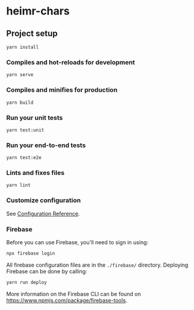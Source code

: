 # heimr-chars

## Project setup

```
yarn install
```

### Compiles and hot-reloads for development

```
yarn serve
```

### Compiles and minifies for production

```
yarn build
```

### Run your unit tests

```
yarn test:unit
```

### Run your end-to-end tests

```
yarn test:e2e
```

### Lints and fixes files

```
yarn lint
```

### Customize configuration

See [Configuration Reference](https://cli.vuejs.org/config/).

### Firebase

Before you can use Firebase, you'll need to sign in using:

```sh
npx firebase login
```

All firebase configuration files are in the `./firebase/` directory. Deploying Firebase can be done by calling:

```sh
yarn run deploy
```

More information on the Firebase CLI can be found on https://www.npmjs.com/package/firebase-tools.
